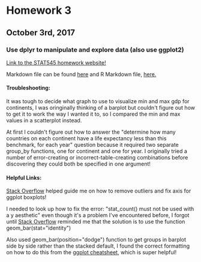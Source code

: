 # Homework 3

## October 3rd, 2017

### Use dplyr to manipulate and explore data (also use ggplot2)
[Link to the STAT545 homework website!](http://stat545.com/hw03_dplyr-and-more-ggplot2.html)

Markdown file can be found [here](https://github.com/vanflad/STAT545-hw-fladmark-vanessa/blob/master/Homework%203/HW03.md) and R Markdown file, [here.](https://github.com/vanflad/STAT545-hw-fladmark-vanessa/blob/master/Homework%203/HW03.Rmd)

#### Troubleshooting:

It was tough to decide what graph to use to visualize min and max gdp for continents, I was oringinally thinking of a barplot but couldn't figure out how to get it to work the way I wanted it to, so I compared the min and max values in a scatterplot instead.

At first I couldn't figure out how to answer the "determine how many countries on each continent have a life expectancy less than this benchmark, for each year" question because it required two separate group_by functions, one for continent and one for year. I originally tried a number of error-creating or incorrect-table-creating combinations before discovering they could both be specified in one argument!

#### Helpful Links:

[Stack Overflow](https://stackoverflow.com/questions/5677885/ignore-outliers-in-ggplot2-boxplot) helped guide me on how to remove outliers and fix axis for ggplot boxplots!

I needed to look up how to fix the error: "stat_count() must not be used with a y aesthetic" even though it's a problem I've encountered before, I forgot until [Stack Overflow](https://stackoverflow.com/questions/39679057/r-ggplot2-stat-count-must-not-be-used-with-a-y-aesthetic-error-in-bar-graph/39679104) reminded me that the solution is to use the function geom_bar(stat="identity")

Also used geom_bar(position="dodge") function to get groups in barplot side by side rather than the stacked default, I found the correct formatting on how to do this from the [ggplot cheatsheet](https://www.rstudio.com/wp-content/uploads/2015/03/ggplot2-cheatsheet.pdf), which is super helpful!
